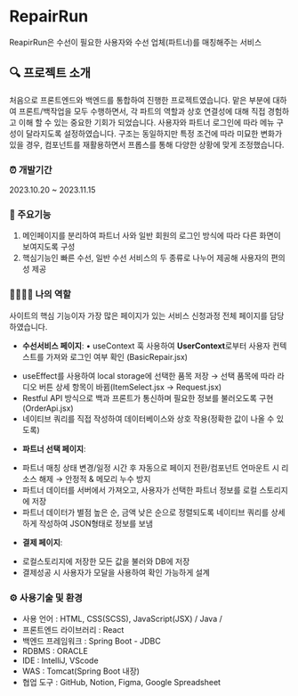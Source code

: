 # RepairRun
ReapirRun은 수선이 필요한 사용자와 수선 업체(파트너)를 매칭해주는 서비스

## 🔍 프로젝트 소개
처음으로 프론트엔드와 백엔드를 통합하여 진행한 프로젝트였습니다. 맡은 부분에 대하여 프론트/백작업을 모두 수행하면서, 각 파트의 역할과 상호 연결성에 대해 직접 경험하고 이해 할 수 있는 중요한 기회가 되었습니다.
사용자와 파트너 로그인에 따라 메뉴 구성이 달라지도록 설정하였습니다. 구조는 동일하지만 특정 조건에 따라 미묘한 변화가 있을 경우, 컴포넌트를 재활용하면서 프롭스를 통해 다양한 상황에 맞게 조정했습니다.


### ⏰ 개발기간
2023.10.20 ~ 2023.11.15

### 📌 주요기능
1. 메인페이지를 분리하여 파트너 사와 일반 회원의 로그인 방식에 따라 다른 화면이 보여지도록 구성
2. 핵심기능인 빠른 수선, 일반 수선 서비스의 두 종류로 나누어 제공해 사용자의 편의성 제공

### 👨‍👩‍👧‍👦 나의 역할
사이트의 핵심 기능이자 가장 많은 페이지가 있는 서비스 신청과정 전체 페이지를 담당하였습니다.

- **수선서비스 페이지**:  	•	useContext 훅 사용하여 **UserContext**로부터 사용자 컨텍스트를 가져와 로그인 여부 확인 (BasicRepair.jsx)
* useEffect를 사용하여 local storage에 선택한 품목 저장 → 선택 품목에 따라 라디오 버튼 상세 항목이 바뀜(ItemSelect.jsx → Request.jsx)
* Restful API 방식으로 백과 프론트가 통신하며 필요한 정보를 불러오도록 구현 (OrderApi.jsx)
* 네이티브 쿼리를 직접 작성하여 데이터베이스와 상호 작용(정확한 값이 나올 수 있도록)

- **파트너 선택 페이지**: 	
* 파트너 매칭 상태 변경/일정 시간 후 자동으로 페이지 전환/컴포넌트 언마운트 시 리소스 해제 → 안정적 & 메모리 누수 방지
* 파트너 데이터를 서버에서 가져오고, 사용자가 선택한 파트너 정보를 로컬 스토리지에 저장
* 파트너 데이터가 별점 높은 순, 금액 낮은 순으로 정렬되도록 네이티브 쿼리를 상세하게 작성하여 JSON형태로 정보를 보냄

- **결제 페이지**: 
* 로컬스토리지에 저장한 모든 값을 불러와 DB에 저장
* 결제성공 시 사용자가 모달을 사용하여 확인 가능하게 설계


### ⚙️ 사용기술 및 환경

- 사용 언어 : HTML, CSS(SCSS), JavaScript(JSX) / Java / 
- 프론트엔드 라이브러리 : React
- 백엔드 프레임워크 : Spring Boot - JDBC
- RDBMS : ORACLE
- IDE : IntelliJ, VScode
- WAS : Tomcat(Spring Boot 내장)
- 협업 도구 : GitHub, Notion, Figma, Google Spreadsheet
